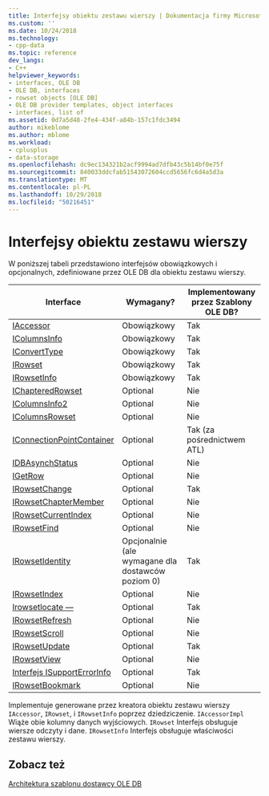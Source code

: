 ```yaml
---
title: Interfejsy obiektu zestawu wierszy | Dokumentacja firmy Microsoft
ms.custom: ''
ms.date: 10/24/2018
ms.technology:
- cpp-data
ms.topic: reference
dev_langs:
- C++
helpviewer_keywords:
- interfaces, OLE DB
- OLE DB, interfaces
- rowset objects [OLE DB]
- OLE DB provider templates, object interfaces
- interfaces, list of
ms.assetid: 0d7a5d48-2fe4-434f-a84b-157c1fdc3494
author: mikeblome
ms.author: mblome
ms.workload:
- cplusplus
- data-storage
ms.openlocfilehash: dc9ec134321b2acf9994ad7dfb43c5b14bf0e75f
ms.sourcegitcommit: 840033ddcfab51543072604ccd5656fc6d4a5d3a
ms.translationtype: MT
ms.contentlocale: pl-PL
ms.lasthandoff: 10/29/2018
ms.locfileid: "50216451"
---
```

# <a name="rowset-object-interfaces"></a>Interfejsy obiektu zestawu wierszy

W poniższej tabeli przedstawiono interfejsów obowiązkowych i opcjonalnych, zdefiniowane przez OLE DB dla obiektu zestawu wierszy.

|Interface|Wymagany?|Implementowany przez Szablony OLE DB?|
|---------------|---------------|--------------------------------------|
|[IAccessor](/previous-versions/windows/desktop/ms719672)|Obowiązkowy|Tak|
|[IColumnsInfo](/previous-versions/windows/desktop/ms724541)|Obowiązkowy|Tak|
|[IConvertType](/previous-versions/windows/desktop/ms715926)|Obowiązkowy|Tak|
|[IRowset](/previous-versions/windows/desktop/ms720986)|Obowiązkowy|Tak|
|[IRowsetInfo](/previous-versions/windows/desktop/ms724541)|Obowiązkowy|Tak|
|[IChapteredRowset](/previous-versions/windows/desktop/ms718180)|Optional|Nie|
|[IColumnsInfo2](/previous-versions/windows/desktop/ms712953)|Optional|Nie|
|[IColumnsRowset](/previous-versions/windows/desktop/ms722657)|Optional|Nie|
|[IConnectionPointContainer](/windows/desktop/api/ocidl/nn-ocidl-iconnectionpointcontainer)|Optional|Tak (za pośrednictwem ATL)|
|[IDBAsynchStatus](/previous-versions/windows/desktop/ms709832)|Optional|Nie|
|[IGetRow](/previous-versions/windows/desktop/ms718047)|Optional|Nie|
|[IRowsetChange](/previous-versions/windows/desktop/ms715790)|Optional|Tak|
|[IRowsetChapterMember](/previous-versions/windows/desktop/ms725430)|Optional|Nie|
|[IRowsetCurrentIndex](/previous-versions/windows/desktop/ms709700)|Optional|Nie|
|[IRowsetFind](/previous-versions/windows/desktop/ms724221)|Optional|Nie|
|[IRowsetIdentity](/previous-versions/windows/desktop/ms715913)|Opcjonalnie (ale wymagane dla dostawców poziom 0)|Tak|
|[IRowsetIndex](/previous-versions/windows/desktop/ms719604)|Optional|Nie|
|[Irowsetlocate —](/previous-versions/windows/desktop/ms721190)|Optional|Tak|
|[IRowsetRefresh](/previous-versions/windows/desktop/ms714892)|Optional|Nie|
|[IRowsetScroll](/previous-versions/windows/desktop/ms712984)|Optional|Nie|
|[IRowsetUpdate](/previous-versions/windows/desktop/ms714401)|Optional|Tak|
|[IRowsetView](/previous-versions/windows/desktop/ms709755)|Optional|Nie|
|[Interfejs ISupportErrorInfo](/previous-versions/windows/desktop/ms715816)|Optional|Tak|
|[IRowsetBookmark](/previous-versions/windows/desktop/ms714246)|Optional|Nie|

Implementuje generowane przez kreatora obiektu zestawu wierszy `IAccessor`, `IRowset`, i `IRowsetInfo` poprzez dziedziczenie. `IAccessorImpl` Wiąże obie kolumny danych wyjściowych. `IRowset` Interfejs obsługuje wiersze odczyty i dane. `IRowsetInfo` Interfejs obsługuje właściwości zestawu wierszy.

## <a name="see-also"></a>Zobacz też

[Architektura szablonu dostawcy OLE DB](../../data/oledb/ole-db-provider-template-architecture.md)<br/>
